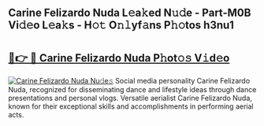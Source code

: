## Carine Felizardo Nuda L𝚎a𝚔ed N𝚞𝚍e - Part-M0B Vi𝚍𝚎o L𝚎a𝚔s - H𝚘𝚝 O𝚗𝚕yf𝚊ns P𝚑𝚘tos h3nu1

# <h2><a href="http://kfel2sq.oniu.top/?m=Carine+Felizardo+Nuda">🔗👉 🔴 Carine Felizardo Nuda P𝚑ot𝚘𝚜 V𝚒d𝚎o</a></h2>

[![Carine Felizardo Nuda Nu𝚍e𝚜](https://i.imgur.com/0qMVB7G.gif)](http://kfel2sq.oniu.top/?m=Carine+Felizardo+Nuda)
Social media personality Carine Felizardo Nuda, recognized for disseminating dance and lifestyle ideas through dance presentations and personal vlogs. Versatile aerialist Carine Felizardo Nuda, known for their exceptional skills and accomplishments in performing aerial acts.  
